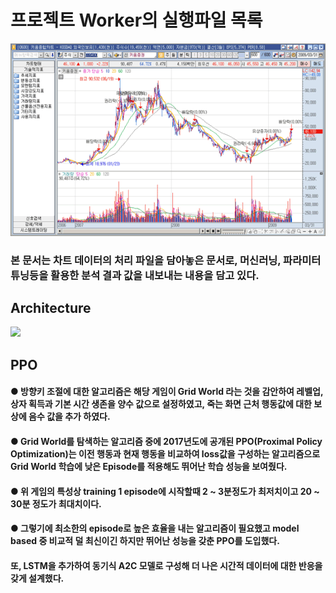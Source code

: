 # 프로젝트 Worker의 실행파일 목록
<img src="./src/chart.jpg">

### 본 문서는 차트 데이터의 처리 파일을 담아놓은 문서로, 머신러닝, 파라미터 튜닝등을 활용한 분석 결과 값을 내보내는 내용을 담고 있다. 

## Architecture
<img src="./architecture.png">

## PPO
#### ● 방향키 조절에 대한 알고리즘은 해당 게임이 Grid World 라는 것을 감안하여 레벨업, 상자 획득과 기본 시간 생존을 양수 값으로 설정하였고, 죽는 화면 근처 행동값에 대한 보상에 음수 값을 추가 하였다.
#### ● Grid World를 탐색하는 알고리즘 중에 2017년도에 공개된  PPO(Proximal Policy Optimization)는 이전 행동과 현재 행동을 비교하여 loss값을 구성하는 알고리즘으로 Grid World 학습에 낮은 Episode를 적용해도 뛰어난 학습 성능을 보여줬다.
#### ● 위 게임의 특성상 training 1 episode에 시작할때 2 ~ 3분정도가 최저치이고 20 ~ 30분 정도가 최대치이다. 
#### ● 그렇기에 최소한의 episode로 높은 효율을 내는 알고리즘이 필요했고 model based 중 비교적 덜 최신이긴 하지만 뛰어난 성능을 갖춘 PPO를 도입했다.
#### 또, LSTM을 추가하여 동기식 A2C 모델로 구성해 더 나은 시간적 데이터에 대한 반응을 갖게 설계했다.
